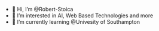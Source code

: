 - 👋 Hi, I’m @Robert-Stoica
- 👀 I’m interested in AI, Web Based Technologies and more
- 🌱 I’m currently learning @Univesity of Southampton

<!---
Robert-Stoica/Robert-Stoica is a ✨ special ✨ repository because its `README.md` (this file) appears on your GitHub profile.
You can click the Preview link to take a look at your changes.
--->
